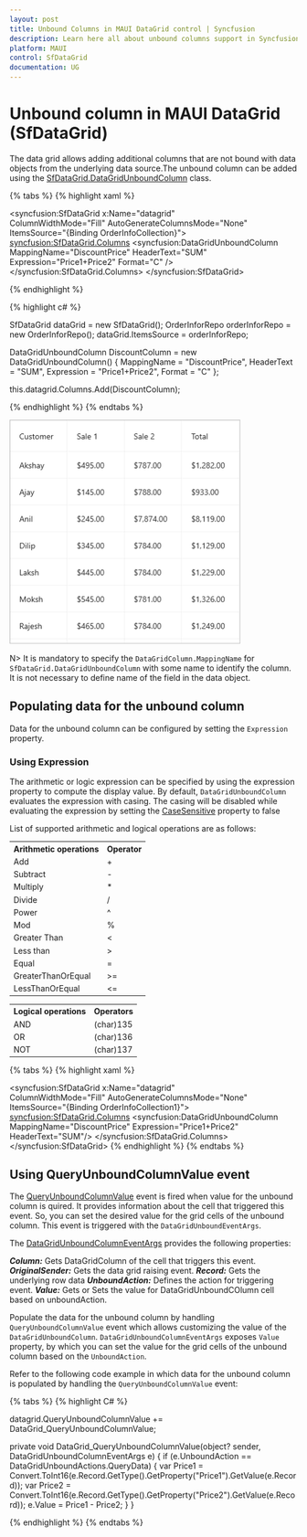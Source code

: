 ```yaml
---
layout: post
title: Unbound Columns in MAUI DataGrid control | Syncfusion
description: Learn here all about unbound columns support in Syncfusion MAUI DataGrid (SfDataGrid) control and more about it.
platform: MAUI
control: SfDataGrid
documentation: UG
---
```


# Unbound column in MAUI DataGrid (SfDataGrid)

The data grid allows adding additional columns that are not bound with data objects from the underlying data source.The unbound column can be added using the [SfDataGrid.DataGridUnboundColumn](https://help.syncfusion.com/cr/maui/Syncfusion.Maui.DataGrid.DataGridUnboundColumn.html) class.

{% tabs %}
{% highlight xaml %}

<syncfusion:SfDataGrid 
            x:Name="datagrid"    
            ColumnWidthMode="Fill"
            AutoGenerateColumnsMode="None"
            ItemsSource="{Binding OrderInfoCollection}">
    <syncfusion:SfDataGrid.Columns>
         <syncfusion:DataGridUnboundColumn 
                        MappingName="DiscountPrice"
                        HeaderText="SUM"
                        Expression="Price1+Price2"
                        Format="C" />
    </syncfusion:SfDataGrid.Columns>
</syncfusion:SfDataGrid>

{% endhighlight %}

{% highlight c# %}

SfDataGrid dataGrid = new SfDataGrid();
OrderInforRepo orderInforRepo = new OrderInforRepo();
dataGrid.ItemsSource = orderInforRepo;

DataGridUnboundColumn DiscountColumn = new DataGridUnboundColumn()
{
    MappingName = "DiscountPrice",
    HeaderText = "SUM",
    Expression = "Price1+Price2",
    Format = "C"
};

this.datagrid.Columns.Add(DiscountColumn);
  
{% endhighlight %}
{% endtabs %}


<img alt="Unbound column in MAUI DataGrid" src="Images\unbound-column\maui-datagrid-unbound-column.png" width="404" />

N> It is mandatory to specify the `DataGridColumn.MappingName` for `SfDataGrid.DataGridUnboundColumn` with some name to identify the column. It is not necessary to define name of the field in the data object.

## Populating data for the unbound column
Data for the unbound column can be configured by setting the `Expression` property.

### Using Expression
The arithmetic or logic expression can be specified by using the expression property to compute the display value. By default, `DataGridUnboundColumn` evaluates the expression with casing. The casing will be disabled while evaluating the expression by setting the [CaseSensitive](https://help.syncfusion.com/cr/maui/Syncfusion.Maui.DataGrid.DataGridUnboundColumn.html#Syncfusion_Maui_DataGrid_DataGridUnboundColumn_CaseSensitiveProperty) property to false

List of supported arithmetic and logical operations are as follows:

<table>
    <tr>
        <th> Arithmetic operations </th>
        <th> Operator </th>
    </tr>
    <tr>
        <td> Add</td>
        <td> + </td>
    </tr>
    <tr>
        <td> Subtract</td>
        <td> - </td>
    </tr>
    <tr>
        <td> Multiply</td>
        <td> * </td>
    </tr>
    <tr>
        <td> Divide </td>
        <td> / </td>
    </tr>
    <tr>
        <td> Power</td>
        <td> ^ </td>
    </tr>
    <tr>
        <td> Mod</td>
        <td> % </td>
    </tr>
    <tr>
        <td> Greater Than</td>
        <td> < </td>
    </tr>
    <tr>
        <td> Less than</td>
        <td> > </td>
    </tr>
    <tr>
        <td> Equal</td>
        <td> = </td>
    </tr>
    <tr>
        <td> GreaterThanOrEqual</td>
        <td> >= </td>
    </tr>
    <tr>
        <td> LessThanOrEqual </td>
        <td> <= </td>
    </tr>
</table>

<table>
    <tr>
        <th> Logical operations </th>
        <th> Operators </th>
    </tr>
    <tr>
        <td> AND </td>
        <td> (char)135 </td>
    </tr>
    <tr>
        <td> OR  </td>
        <td> (char)136 </td>
    </tr>
    <tr>
        <td> NOT </td>
        <td> (char)137 </td>
    </tr>
</table>

{% tabs %}
{% highlight xaml %}

<syncfusion:SfDataGrid x:Name="datagrid"    
        ColumnWidthMode="Fill"
        AutoGenerateColumnsMode="None"
        ItemsSource="{Binding OrderInfoCollection1}">
    <syncfusion:SfDataGrid.Columns>
         <syncfusion:DataGridUnboundColumn 
                MappingName="DiscountPrice"
                Expression="Price1+Price2"
                HeaderText="SUM"/>
    </syncfusion:SfDataGrid.Columns>
</syncfusion:SfDataGrid>
{% endhighlight %}
{% endtabs %}

## Using QueryUnboundColumnValue event

The [QueryUnboundColumnValue](https://help.syncfusion.com/cr/maui/Syncfusion.Maui.DataGrid.SfDataGrid.html#Syncfusion_Maui_DataGrid_SfDataGrid_QueryUnboundColumnValue) event is fired when value for the unbound column is quired. It provides information about the cell that triggered this event. So, you can set the desired value for the grid cells of the unbound column. This event is triggered with the `DataGridUnboundEventArgs`.

The [DataGridUnboundColumnEventArgs](https://help.syncfusion.com/cr/maui/Syncfusion.Maui.DataGrid.DataGridUnboundColumnEventArgs.html) provides the following properties:

***Column:*** Gets DataGridColumn of the cell that triggers this event.
***OriginalSender:*** Gets the data grid raising event.
***Record:*** Gets the underlying row data
***UnboundAction:*** Defines the action for triggering event.
***Value:*** Gets or Sets the value for DataGridUnboundCOlumn cell based on unboundAction.

Populate the data for the unbound column by handling `QueryUnboundColumnValue` event which allows customizing the value of the `DataGridUnboundColumn`. `DataGridUnboundColumnEventArgs` exposes `Value` property, by which you can set the value for the grid cells of the unbound column based on the `UnboundAction`.

Refer to the following code example in which data for the unbound column is populated by handling the `QueryUnboundColumnValue` event:

{% tabs %}
{% highlight C# %}

datagrid.QueryUnboundColumnValue += DataGrid_QueryUnboundColumnValue;

private void DataGrid_QueryUnboundColumnValue(object? sender, DataGridUnboundColumnEventArgs e)
{
    if (e.UnboundAction == DataGridUnboundActions.QueryData)
    {
        var Price1 = Convert.ToInt16(e.Record.GetType().GetProperty("Price1").GetValue(e.Record));
        var Price2 = Convert.ToInt16(e.Record.GetType().GetProperty("Price2").GetValue(e.Record));
        e.Value = Price1 - Price2;
    }
}
  
{% endhighlight %}
{% endtabs %}
